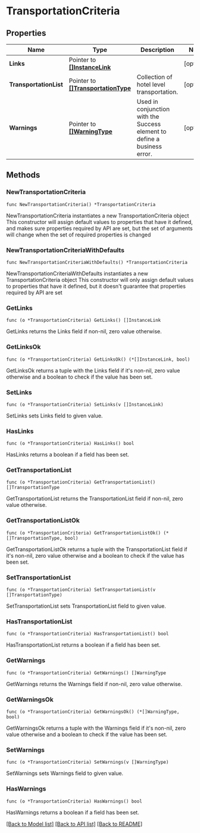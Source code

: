 # TransportationCriteria

## Properties

Name | Type | Description | Notes
------------ | ------------- | ------------- | -------------
**Links** | Pointer to [**[]InstanceLink**](InstanceLink.md) |  | [optional] 
**TransportationList** | Pointer to [**[]TransportationType**](TransportationType.md) | Collection of hotel level transportation. | [optional] 
**Warnings** | Pointer to [**[]WarningType**](WarningType.md) | Used in conjunction with the Success element to define a business error. | [optional] 

## Methods

### NewTransportationCriteria

`func NewTransportationCriteria() *TransportationCriteria`

NewTransportationCriteria instantiates a new TransportationCriteria object
This constructor will assign default values to properties that have it defined,
and makes sure properties required by API are set, but the set of arguments
will change when the set of required properties is changed

### NewTransportationCriteriaWithDefaults

`func NewTransportationCriteriaWithDefaults() *TransportationCriteria`

NewTransportationCriteriaWithDefaults instantiates a new TransportationCriteria object
This constructor will only assign default values to properties that have it defined,
but it doesn't guarantee that properties required by API are set

### GetLinks

`func (o *TransportationCriteria) GetLinks() []InstanceLink`

GetLinks returns the Links field if non-nil, zero value otherwise.

### GetLinksOk

`func (o *TransportationCriteria) GetLinksOk() (*[]InstanceLink, bool)`

GetLinksOk returns a tuple with the Links field if it's non-nil, zero value otherwise
and a boolean to check if the value has been set.

### SetLinks

`func (o *TransportationCriteria) SetLinks(v []InstanceLink)`

SetLinks sets Links field to given value.

### HasLinks

`func (o *TransportationCriteria) HasLinks() bool`

HasLinks returns a boolean if a field has been set.

### GetTransportationList

`func (o *TransportationCriteria) GetTransportationList() []TransportationType`

GetTransportationList returns the TransportationList field if non-nil, zero value otherwise.

### GetTransportationListOk

`func (o *TransportationCriteria) GetTransportationListOk() (*[]TransportationType, bool)`

GetTransportationListOk returns a tuple with the TransportationList field if it's non-nil, zero value otherwise
and a boolean to check if the value has been set.

### SetTransportationList

`func (o *TransportationCriteria) SetTransportationList(v []TransportationType)`

SetTransportationList sets TransportationList field to given value.

### HasTransportationList

`func (o *TransportationCriteria) HasTransportationList() bool`

HasTransportationList returns a boolean if a field has been set.

### GetWarnings

`func (o *TransportationCriteria) GetWarnings() []WarningType`

GetWarnings returns the Warnings field if non-nil, zero value otherwise.

### GetWarningsOk

`func (o *TransportationCriteria) GetWarningsOk() (*[]WarningType, bool)`

GetWarningsOk returns a tuple with the Warnings field if it's non-nil, zero value otherwise
and a boolean to check if the value has been set.

### SetWarnings

`func (o *TransportationCriteria) SetWarnings(v []WarningType)`

SetWarnings sets Warnings field to given value.

### HasWarnings

`func (o *TransportationCriteria) HasWarnings() bool`

HasWarnings returns a boolean if a field has been set.


[[Back to Model list]](../README.md#documentation-for-models) [[Back to API list]](../README.md#documentation-for-api-endpoints) [[Back to README]](../README.md)


